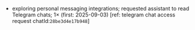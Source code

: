 - exploring personal messaging integrations; requested assistant to read Telegram chats; 1× (first: 2025-09-03) [ref: telegram chat access request chatId:`28be3d4e17b948`]